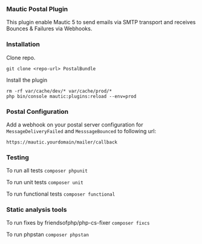 ### Mautic Postal Plugin

This plugin enable Mautic 5 to send emails via SMTP transport and receives Bounces & Failures via Webhooks.

### Installation

Clone repo.

```
git clone <repo-url> PostalBundle
```

Install the plugin

```
rm -rf var/cache/dev/* var/cache/prod/*
php bin/console mautic:plugins:reload --env=prod
```

### Postal Configuration

Add a webhook on your postal server configuration for `MessageDeliveryFailed` and `MesssageBounced` to following url:

    https://mautic.yourdomain/mailer/callback

### Testing

To run all tests `composer phpunit`

To run unit tests `composer unit`

To run functional tests `composer functional`

### Static analysis tools

To run fixes by friendsofphp/php-cs-fixer `composer fixcs`

To run phpstan `composer phpstan`